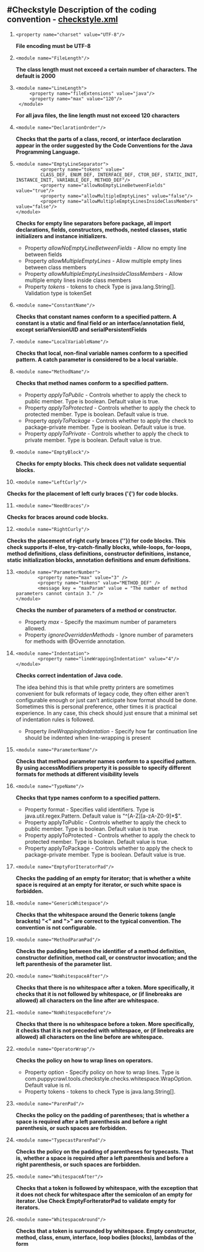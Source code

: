 #Checkstyle
Description of the coding convention - 
[checkstyle.xml](../checkstyle.xml)
---

1. ```
   <property name="charset" value="UTF-8"/>
   ```
    
   **File encoding must be UTF-8**

2. ```
   <module name="FileLength"/>
   ```

   **The class length must not exceed a certain number of characters. 
   The default is 2000**
   
3. ```
   <module name="LineLength">
        <property name="fileExtensions" value="java"/>
        <property name="max" value="120"/>
    </module>
   ```

   **For all java files, the line length must not exceed 120 characters**

4. ```
   <module name="DeclarationOrder"/>
   ```

   **Checks that the parts of a class, record, or interface 
   declaration appear in the order suggested by the Code Conventions 
   for the Java Programming Language.**
   
5. ```
   <module name="EmptyLineSeparator">
            <property name="tokens" value="
            CLASS_DEF, ENUM_DEF, INTERFACE_DEF, CTOR_DEF, STATIC_INIT, INSTANCE_INIT, VARIABLE_DEF, METHOD_DEF"/>
            <property name="allowNoEmptyLineBetweenFields" value="true"/>
            <property name="allowMultipleEmptyLines" value="false"/>
            <property name="allowMultipleEmptyLinesInsideClassMembers" value="false"/>
   </module>
   ```

   **Checks for empty line separators before package, all import declarations, 
   fields, constructors, methods, nested classes, static initializers and 
   instance initializers.** 
   
   - Property *allowNoEmptyLineBetweenFields* - 
     Allow no empty line between fields
   - Property *allowMultipleEmptyLines* - 
     Allow multiple empty lines between class members
   - Property *allowMultipleEmptyLinesInsideClassMembers* - 
     Allow multiple empty lines inside class members
   - Property *tokens* - tokens to check Type is 
     java.lang.String[]. Validation type is tokenSet
   
  
6. ```
   <module name="ConstantName"/>
   ```
   
   **Checks that constant names conform to a specified pattern. 
   A constant is a static and final field or an interface/annotation 
   field, except serialVersionUID and serialPersistentFields**
  
 
7. ```
   <module name="LocalVariableName"/> 
   ```
   
   **Checks that local, non-final variable names conform to a 
   specified pattern. A catch parameter is considered to be a local variable.**


8. ```
   <module name="MethodName"/>
   ```

   **Checks that method names conform to a specified pattern.**
   
   - Property *applyToPublic* - Controls whether to apply the check to 
     public member. Type is boolean. Default value is true.
   - Property *applyToProtected* - Controls whether to apply the check 
     to protected member. Type is boolean. Default value is true.
   - Property *applyToPackage* - Controls whether to apply the check to 
     package-private member. Type is boolean. Default value is true.
   - Property *applyToPrivate* - Controls whether to apply the check to 
     private member. Type is boolean. Default value is true.
   
9. ```
   <module name="EmptyBlock"/>  
   ```

   **Checks for empty blocks. This check does not validate sequential blocks.**

10. ```
    <module name="LeftCurly"/>
    ```

   **Checks for the placement of left curly braces ('{') for code blocks.**

11. ```
    <module name="NeedBraces"/>   
    ```

   **Checks for braces around code blocks.**

12. ```
    <module name="RightCurly"/>  
    ```

   **Checks the placement of right curly braces (''}) for code blocks. 
   This check supports if-else, try-catch-finally blocks, while-loops, 
   for-loops, method definitions, class definitions, constructor 
   definitions, instance, static initialization blocks, annotation 
   definitions and enum definitions.**

13. ```
    <module name="ParameterNumber">
            <property name="max" value="3" />
            <property name="tokens" value="METHOD_DEF" />
            <message key = "maxParam" value = "The number of method parameters cannot contain 3." />
    </module>  
    ```

    **Checks the number of parameters of a method or constructor.**

    - Property *max* - Specify the maximum number of parameters allowed.
    - Property *ignoreOverriddenMethods* - Ignore number of 
    parameters for methods with @Override annotation.

14. ```
    <module name="Indentation">
            <property name="lineWrappingIndentation" value="4"/>
    </module>  
    ```
   
    **Checks correct indentation of Java code.**

    The idea behind this is that while pretty printers are sometimes convenient 
    for bulk reformats of legacy code, they often either aren't configurable enough 
    or just can't anticipate how format should be done. Sometimes this is personal 
    preference, other times it is practical experience. In any case, this check 
    should just ensure that a minimal set of indentation rules is followed.
    
    - Property *lineWrappingIndentation* - Specify how far continuation 
      line should be indented when line-wrapping is present
      
15. ```
    <module name="ParameterName"/>
    ```
    
    **Checks that method parameter names conform to a specified pattern. 
    By using accessModifiers property it is possible to specify different 
    formats for methods at different visibility levels**

16. ```
    <module name="TypeName"/>
    ```

    **Checks that type names conform to a specified pattern.**

    - Property format - Specifies valid identifiers. Type is java.util.regex.Pattern. Default value is "^[A-Z][a-zA-Z0-9]*$".
    - Property applyToPublic - Controls whether to apply the check to public member. Type is boolean. Default value is true.
    - Property applyToProtected - Controls whether to apply the check to protected member. Type is boolean. Default value is true.
    - Property applyToPackage - Controls whether to apply the check to package-private member. Type is boolean. Default value is true.

17. ```
    <module name="EmptyForIteratorPad"/>
    ```

    **Checks the padding of an empty for iterator; 
    that is whether a white space is required at an empty 
    for iterator, or such white space is forbidden.**

18. ```
    <module name="GenericWhitespace"/>
    ```

    **Checks that the whitespace around the Generic tokens (angle brackets) 
    "<" and ">" are correct to the 
    typical convention. The convention is not configurable.**

19. ```
    <module name="MethodParamPad"/>
    ```

    **Checks the padding between the identifier of a method definition, constructor definition, method call, 
    or constructor invocation; and the left parenthesis of the parameter list.**

20. ```
    <module name="NoWhitespaceAfter"/>
    ```

    **Checks that there is no whitespace after a token. More specifically, it checks that it is not followed by whitespace, or (if 
    linebreaks are allowed) all characters on the line after are whitespace.**

21. ```
    <module name="NoWhitespaceBefore"/>
    ```

    **Checks that there is no whitespace before a token. More specifically, it checks that it is not preceded with whitespace, 
    or (if linebreaks are allowed) all characters on the line before are whitespace.**

22. ```
    <module name="OperatorWrap"/>
    ```

    **Checks the policy on how to wrap lines on operators.**

    - Property option - Specify policy on how to wrap lines. Type is 
      com.puppycrawl.tools.checkstyle.checks.whitespace.WrapOption. Default value is nl.
    - Property tokens - tokens to check Type is java.lang.String[].

23. ```
    <module name="ParenPad"/>
    ```

    **Checks the policy on the padding of parentheses; that is whether a space is required after 
    a left parenthesis and before a right parenthesis, or such spaces are forbidden.**

24. ```
    <module name="TypecastParenPad"/>
    ```

    **Checks the policy on the padding of parentheses for typecasts. That is, whether a space is required after 
    a left parenthesis and before a right parenthesis, or such spaces are forbidden.**

25. ```
    <module name="WhitespaceAfter"/>
    ```

    **Checks that a token is followed by whitespace, with the exception that it 
    does not check for whitespace after the semicolon of an empty for iterator. 
    Use Check EmptyForIteratorPad to validate empty for iterators.**

26. ```
    <module name="WhitespaceAround"/>
    ```

    **Checks that a token is surrounded by whitespace. Empty constructor, method, 
    class, enum, interface, loop bodies (blocks), lambdas of the form**

